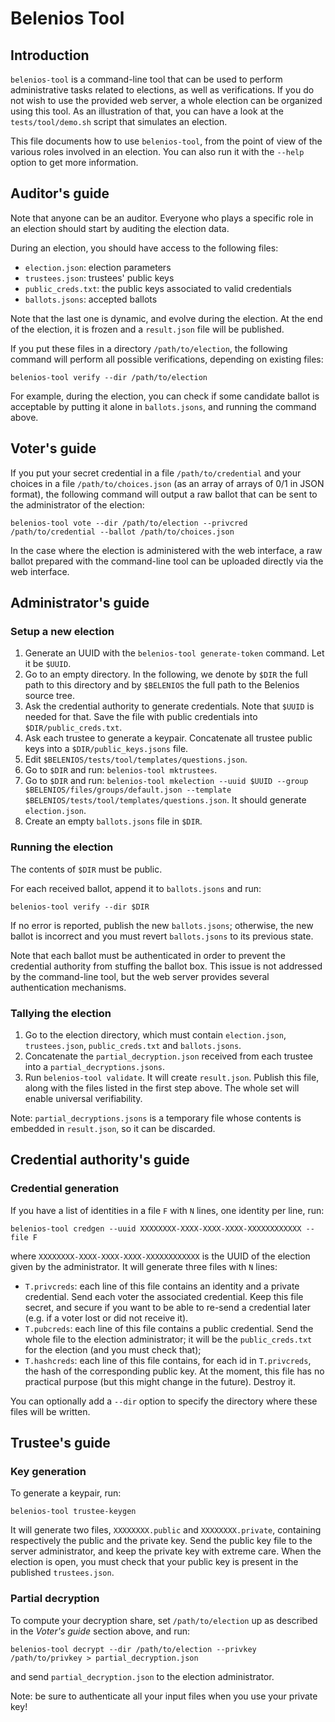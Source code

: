 Belenios Tool
=============


Introduction
------------

`belenios-tool` is a command-line tool that can be used to perform
administrative tasks related to elections, as well as verifications.
If you do not wish to use the provided web server, a whole election
can be organized using this tool. As an illustration of that, you can
have a look at the `tests/tool/demo.sh` script that simulates an
election.

This file documents how to use `belenios-tool`, from the point of view
of the various roles involved in an election. You can also run it with
the `--help` option to get more information.


Auditor's guide
---------------

Note that anyone can be an auditor. Everyone who plays a specific role
in an election should start by auditing the election data.

During an election, you should have access to the following files:

 * `election.json`: election parameters
 * `trustees.json`: trustees' public keys
 * `public_creds.txt`: the public keys associated to valid credentials
 * `ballots.jsons`: accepted ballots

Note that the last one is dynamic, and evolve during the election. At
the end of the election, it is frozen and a `result.json` file will be
published.

If you put these files in a directory `/path/to/election`, the following
command will perform all possible verifications, depending on existing
files:

    belenios-tool verify --dir /path/to/election

For example, during the election, you can check if some candidate
ballot is acceptable by putting it alone in `ballots.jsons`, and
running the command above.


Voter's guide
-------------

If you put your secret credential in a file `/path/to/credential` and
your choices in a file `/path/to/choices.json` (as an array of arrays
of 0/1 in JSON format), the following command will output a raw ballot
that can be sent to the administrator of the election:

    belenios-tool vote --dir /path/to/election --privcred /path/to/credential --ballot /path/to/choices.json

In the case where the election is administered with the web interface,
a raw ballot prepared with the command-line tool can be uploaded directly
via the web interface.


Administrator's guide
---------------------

### Setup a new election

 1. Generate an UUID with the `belenios-tool generate-token`
    command. Let it be `$UUID`.
 2. Go to an empty directory. In the following, we denote by `$DIR`
    the full path to this directory and by `$BELENIOS` the full path
    to the Belenios source tree.
 4. Ask the credential authority to generate credentials. Note that
    `$UUID` is needed for that. Save the file with public
    credentials into `$DIR/public_creds.txt`.
 5. Ask each trustee to generate a keypair. Concatenate all trustee
    public keys into a `$DIR/public_keys.jsons` file.
 6. Edit `$BELENIOS/tests/tool/templates/questions.json`.
 7. Go to `$DIR` and run: `belenios-tool mktrustees`.
 8. Go to `$DIR` and run: `belenios-tool mkelection --uuid $UUID
    --group $BELENIOS/files/groups/default.json --template
    $BELENIOS/tests/tool/templates/questions.json`. It should generate
    `election.json`.
 9. Create an empty `ballots.jsons` file in `$DIR`.

### Running the election

The contents of `$DIR` must be public.

For each received ballot, append it to `ballots.jsons` and run:

    belenios-tool verify --dir $DIR

If no error is reported, publish the new `ballots.jsons`; otherwise,
the new ballot is incorrect and you must revert `ballots.jsons` to its
previous state.

Note that each ballot must be authenticated in order to prevent the
credential authority from stuffing the ballot box. This issue is not
addressed by the command-line tool, but the web server provides
several authentication mechanisms.

### Tallying the election

 1. Go to the election directory, which must contain `election.json`,
    `trustees.json`, `public_creds.txt` and `ballots.jsons`.
 2. Concatenate the `partial_decryption.json` received from each
    trustee into a `partial_decryptions.jsons`.
 3. Run `belenios-tool validate`.  It will create
    `result.json`. Publish this file, along with the files listed in
    the first step above. The whole set will enable universal
    verifiability.

Note: `partial_decryptions.jsons` is a temporary file whose contents
is embedded in `result.json`, so it can be discarded.


Credential authority's guide
----------------------------

### Credential generation

If you have a list of identities in a file `F` with `N` lines, one
identity per line, run:

    belenios-tool credgen --uuid XXXXXXXX-XXXX-XXXX-XXXX-XXXXXXXXXXXX --file F

where `XXXXXXXX-XXXX-XXXX-XXXX-XXXXXXXXXXXX` is the UUID of the
election given by the administrator. It will generate three files with
`N` lines:

 * `T.privcreds`: each line of this file contains an identity and a
   private credential. Send each voter the associated credential. Keep
   this file secret, and secure if you want to be able to re-send a
   credential later (e.g. if a voter lost or did not receive it).
 * `T.pubcreds`: each line of this file contains a public credential.
   Send the whole file to the election administrator; it will be the
   `public_creds.txt` for the election (and you must check that);
 * `T.hashcreds`: each line of this file contains, for each id in
   `T.privcreds`, the hash of the corresponding public key. At the
   moment, this file has no practical purpose (but this might change in
   the future). Destroy it.

You can optionally add a `--dir` option to specify the directory where
these files will be written.


Trustee's guide
---------------

### Key generation

To generate a keypair, run:

    belenios-tool trustee-keygen

It will generate two files, `XXXXXXXX.public` and `XXXXXXXX.private`,
containing respectively the public and the private key. Send the
public key file to the server administrator, and keep the private key
with extreme care. When the election is open, you must check that
your public key is present in the published `trustees.json`.

### Partial decryption

To compute your decryption share, set `/path/to/election` up as
described in the _Voter's guide_ section above, and run:

    belenios-tool decrypt --dir /path/to/election --privkey /path/to/privkey > partial_decryption.json

and send `partial_decryption.json` to the election administrator.

Note: be sure to authenticate all your input files when you use your
private key!
